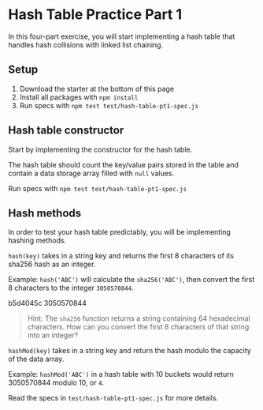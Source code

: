 # Hash Table Practice Part 1

In this four-part exercise, you will start implementing a hash table that
handles hash collisions with linked list chaining.

## Setup

1. Download the starter at the bottom of this page
2. Install all packages with `npm install`
3. Run specs with `npm test test/hash-table-pt1-spec.js`

## Hash table constructor

Start by implementing the constructor for the hash table.

The hash table should count the key/value pairs stored in the table and
contain a data storage array filled with `null` values.

Run specs with `npm test test/hash-table-pt1-spec.js`

## Hash methods

In order to test your hash table predictably, you will be implementing hashing
methods.

`hash(key)` takes in a string key and returns the first 8 characters of
its sha256 hash as an integer.

Example: `hash('ABC')` will calculate the `sha256('ABC')`, then convert
the first 8 characters to the integer `3050570844`.

b5d4045c   3050570844

> Hint: The `sha256` function returns a string containing 64 hexadecimal
> characters. How can you convert the first 8 characters of that string into
> an integer?

`hashMod(key)` takes in a string key and return the hash modulo the capacity
of the data array.

Example: `hashMod('ABC')` in a hash table with 10 buckets would return
3050570844 modulo 10, or `4`.

Read the specs in `test/hash-table-pt1-spec.js` for more details.
